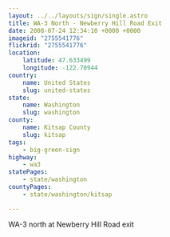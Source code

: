 ```yaml
---
layout: ../../layouts/sign/single.astro
title: WA-3 North - Newberry Hill Road Exit
date: 2008-07-24 12:34:10 +0000 +0000
imageid: "2755541776"
flickrid: "2755541776"
location:
    latitude: 47.633499
    longitude: -122.70944
country:
    name: United States
    slug: united-states
state:
    name: Washington
    slug: washington
county:
    name: Kitsap County
    slug: kitsap
tags:
    - big-green-sign
highway:
    - wa3
statePages:
    - state/washington
countyPages:
    - state/washington/kitsap

---
```

WA-3 north at Newberry Hill Road exit